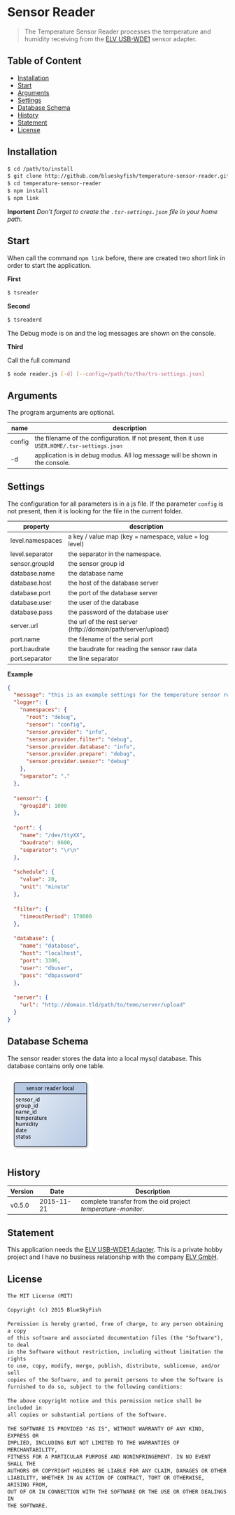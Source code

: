 
Sensor Reader
=============

> The Temperature Sensor Reader processes the temperature and humidity receiving from the [ELV USB-WDE1](http://www.elv.de/-353.html) sensor adapter.


Table of Content
----------------

* [Installation](#user-content-installation)
* [Start](#user-content-start)
* [Arguments](#user-content-arguments)
* [Settings](#user-content-settings)
* [Database Schema](#user-content-database-schema)
* [History](#user-content-history)
* [Statement](#user-content-statement)
* [License](#user-content-license)


Installation
------------

```sh
$ cd /path/to/install
$ git clone http://github.com/blueskyfish/temperature-sensor-reader.git
$ cd temperature-sensor-reader
$ npm install
$ npm link
```

**Inportent**
*Don\'t forget to create the `.tsr-settings.json` file in your home path.*


Start
-----

When call the command `npm link` before, there are created two short link in order to start the application.

**First**

```sh
$ tsreader
```

**Second**

```sh
$ tsreaderd
```

The Debug mode is on and the log messages are shown on the console.

**Third**

Call the full command

```sh
$ node reader.js [-d] [--config=/path/to/the/trs-settings.json]
```


Arguments
---------

The program arguments are optional.

| name               | description                                                                                   |
|--------------------|-----------------------------------------------------------------------------------------------|
| config             | the filename of the configuration. If not present, then it use `USER.HOME/.tsr-settings.json` |
| -d                 | application is in debug modus. All log message will be shown in the console.                  |


Settings
--------

The configuration for all parameters is in a js file. If the parameter `config` is not present, then it is looking for the file in the current folder.

property           | description
-------------------|-----------------------------
level.namespaces   | a key / value map (key = namespace, value = log level)
level.separator    | the separator in the namespace.
sensor.groupId     | the sensor group id
database.name      | the database name
database.host      | the host of the database server
database.port      | the port of the database server
database.user      | the user of the database
database.pass      | the password of the database user
server.url         | the url of the rest server (http://domain/path/server/upload)
port.name          | the filename of the serial port
port.baudrate      | the baudrate for reading the sensor raw data
port.separator     | the line separator

**Example**
```json
{
  "message": "this is an example settings for the temperature sensor reader",
  "logger": {
    "namespaces": {
      "root": "debug",
      "sensor": "config",
      "sensor.provider": "info",
      "sensor.provider.filter": "debug",
      "sensor.provider.database": "info",
      "sensor.provider.prepare": "debug",
      "sensor.provider.sensor": "debug"
    },
    "separator": "."
  },

  "sensor": {
    "groupId": 1000
  },

  "port": {
    "name": "/dev/ttyXX",
    "baudrate": 9600,
    "separator": "\r\n"
  },

  "schedule": {
    "value": 20,
    "unit": "minute"
  },

  "filter": {
    "timeoutPeriod": 170000
  },

  "database": {
    "name": "database",
    "host": "localhost",
    "port": 3306,
    "user": "dbuser",
    "pass": "dbpassword"
  },

  "server": {
    "url": "http://domain.tld/path/to/temo/server/upload"
  }
}
```


Database Schema
---------------

The sensor reader stores the data into a local mysql database. This database contains only one table.

![Sensor Reader Local](docs/mysql-tables.png)


History
-------

| Version     | Date       | Description
|-------------|------------|----------------------------
| v0.5.0      | 2015-11-21 | complete transfer from the old project *temperature-monitor*.


Statement
---------

This application needs the [ELV USB-WDE1 Adapter](http://www.elv.de/-353.html). This is a private hobby project and I have no business relationship with the company [ELV GmbH](http://www.elv.de).


License
-------

```
The MIT License (MIT)

Copyright (c) 2015 BlueSkyFish

Permission is hereby granted, free of charge, to any person obtaining a copy
of this software and associated documentation files (the "Software"), to deal
in the Software without restriction, including without limitation the rights
to use, copy, modify, merge, publish, distribute, sublicense, and/or sell
copies of the Software, and to permit persons to whom the Software is
furnished to do so, subject to the following conditions:

The above copyright notice and this permission notice shall be included in
all copies or substantial portions of the Software.

THE SOFTWARE IS PROVIDED "AS IS", WITHOUT WARRANTY OF ANY KIND, EXPRESS OR
IMPLIED, INCLUDING BUT NOT LIMITED TO THE WARRANTIES OF MERCHANTABILITY,
FITNESS FOR A PARTICULAR PURPOSE AND NONINFRINGEMENT. IN NO EVENT SHALL THE
AUTHORS OR COPYRIGHT HOLDERS BE LIABLE FOR ANY CLAIM, DAMAGES OR OTHER
LIABILITY, WHETHER IN AN ACTION OF CONTRACT, TORT OR OTHERWISE, ARISING FROM,
OUT OF OR IN CONNECTION WITH THE SOFTWARE OR THE USE OR OTHER DEALINGS IN
THE SOFTWARE.
```